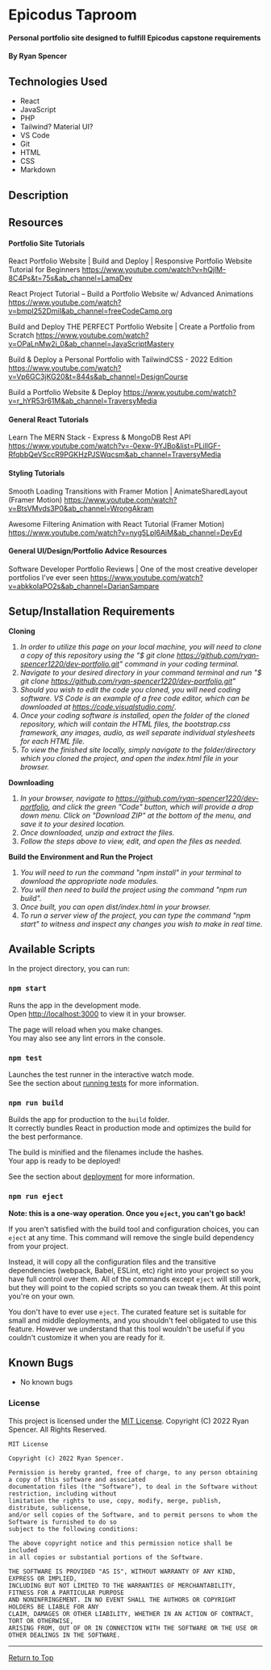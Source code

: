# Epicodus Taproom

#### Personal portfolio site designed to fulfill Epicodus capstone requirements

#### By Ryan Spencer

## Technologies Used

- React
- JavaScript
- PHP
- Tailwind? Material UI?
- VS Code
- Git
- HTML
- CSS
- Markdown

## Description

## Resources

#### Portfolio Site Tutorials

React Portfolio Website | Build and Deploy | Responsive Portfolio Website Tutorial for Beginners
https://www.youtube.com/watch?v=hQjlM-8C4Ps&t=75s&ab_channel=LamaDev

React Project Tutorial – Build a Portfolio Website w/ Advanced Animations
https://www.youtube.com/watch?v=bmpI252DmiI&ab_channel=freeCodeCamp.org

Build and Deploy THE PERFECT Portfolio Website | Create a Portfolio from Scratch
https://www.youtube.com/watch?v=OPaLnMw2i_0&ab_channel=JavaScriptMastery

Build & Deploy a Personal Portfolio with TailwindCSS - 2022 Edition
https://www.youtube.com/watch?v=Vp6GC3jKG20&t=844s&ab_channel=DesignCourse

Build a Portfolio Website & Deploy
https://www.youtube.com/watch?v=r_hYR53r61M&ab_channel=TraversyMedia

#### General React Tutorials

Learn The MERN Stack - Express & MongoDB Rest API
https://www.youtube.com/watch?v=-0exw-9YJBo&list=PLillGF-RfqbbQeVSccR9PGKHzPJSWqcsm&ab_channel=TraversyMedia

#### Styling Tutorials

Smooth Loading Transitions with Framer Motion | AnimateSharedLayout (Framer Motion)
https://www.youtube.com/watch?v=BtsVMvds3P0&ab_channel=WrongAkram

Awesome Filtering Animation with React Tutorial (Framer Motion)
https://www.youtube.com/watch?v=nyg5Lpl6AiM&ab_channel=DevEd

#### General UI/Design/Portfolio Advice Resources

Software Developer Portfolio Reviews | One of the most creative developer portfolios I’ve ever seen
https://www.youtube.com/watch?v=abkkoIaPO2s&ab_channel=DarianSampare

## Setup/Installation Requirements

**Cloning**

1. _In order to utilize this page on your local machine, you will need to clone a copy of this repository using the "$ git clone https://github.com/ryan-spencer1220/dev-portfolio.git" command in your coding terminal._
2. _Navigate to your desired directory in your command terminal and run "$ git clone https://github.com/ryan-spencer1220/dev-portfolio.git"_
3. _Should you wish to edit the code you cloned, you will need coding software. VS Code is an example of a free code editor, which can be downloaded at https://code.visualstudio.com/_.
4. _Once your coding software is installed, open the folder of the cloned repository, which will contain the HTML files, the bootstrap.css framework, any images, audio, as well separate individual stylesheets for each HTML file._
5. _To view the finished site locally, simply navigate to the folder/directory which you cloned the project, and open the index.html file in your browser._

**Downloading**

1. _In your browser, navigate to https://github.com/ryan-spencer1220/dev-portfolio, and click the green "Code" button, which will provide a drop down menu. Click on "Download ZIP" at the bottom of the menu, and save it to your desired location._
2. _Once downloaded, unzip and extract the files._
3. _Follow the steps above to view, edit, and open the files as needed._

**Build the Environment and Run the Project**

1. _You will need to run the command "npm install" in your terminal to download the appropriate node modules._
2. _You will then need to build the project using the command "npm run build"._
3. _Once built, you can open dist/index.html in your browser._
4. _To run a server view of the project, you can type the command "npm start" to witness and inspect any changes you wish to make in real time._

## Available Scripts

In the project directory, you can run:

### `npm start`

Runs the app in the development mode.\
Open [http://localhost:3000](http://localhost:3000) to view it in your browser.

The page will reload when you make changes.\
You may also see any lint errors in the console.

### `npm test`

Launches the test runner in the interactive watch mode.\
See the section about [running tests](https://facebook.github.io/create-react-app/docs/running-tests) for more information.

### `npm run build`

Builds the app for production to the `build` folder.\
It correctly bundles React in production mode and optimizes the build for the best performance.

The build is minified and the filenames include the hashes.\
Your app is ready to be deployed!

See the section about [deployment](https://facebook.github.io/create-react-app/docs/deployment) for more information.

### `npm run eject`

**Note: this is a one-way operation. Once you `eject`, you can't go back!**

If you aren't satisfied with the build tool and configuration choices, you can `eject` at any time. This command will remove the single build dependency from your project.

Instead, it will copy all the configuration files and the transitive dependencies (webpack, Babel, ESLint, etc) right into your project so you have full control over them. All of the commands except `eject` will still work, but they will point to the copied scripts so you can tweak them. At this point you're on your own.

You don't have to ever use `eject`. The curated feature set is suitable for small and middle deployments, and you shouldn't feel obligated to use this feature. However we understand that this tool wouldn't be useful if you couldn't customize it when you are ready for it.

## Known Bugs

- No known bugs

### License

This project is licensed under the [MIT License](https://opensource.org/licenses/MIT). Copyright (C) 2022 Ryan Spencer. All Rights Reserved.

```
MIT License

Copyright (c) 2022 Ryan Spencer.

Permission is hereby granted, free of charge, to any person obtaining a copy of this software and associated
documentation files (the "Software"), to deal in the Software without restriction, including without
limitation the rights to use, copy, modify, merge, publish, distribute, sublicense,
and/or sell copies of the Software, and to permit persons to whom the Software is furnished to do so
subject to the following conditions:

The above copyright notice and this permission notice shall be included
in all copies or substantial portions of the Software.

THE SOFTWARE IS PROVIDED "AS IS", WITHOUT WARRANTY OF ANY KIND, EXPRESS OR IMPLIED,
INCLUDING BUT NOT LIMITED TO THE WARRANTIES OF MERCHANTABILITY, FITNESS FOR A PARTICULAR PURPOSE
AND NONINFRINGEMENT. IN NO EVENT SHALL THE AUTHORS OR COPYRIGHT HOLDERS BE LIABLE FOR ANY
CLAIM, DAMAGES OR OTHER LIABILITY, WHETHER IN AN ACTION OF CONTRACT, TORT OR OTHERWISE,
ARISING FROM, OUT OF OR IN CONNECTION WITH THE SOFTWARE OR THE USE OR OTHER DEALINGS IN THE SOFTWARE.
```

---

<a href="#">Return to Top</a>

